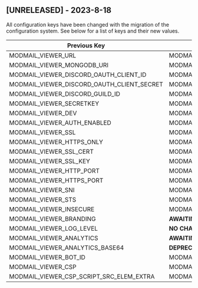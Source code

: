 ## [UNRELEASED] - 2023-8-18

All configuration keys have been changed with the migration of the configuration system.
See below for a list of keys and their new values.

| Previous Key                               | New Key                                     |
|--------------------------------------------|---------------------------------------------|
| MODMAIL_VIEWER_URL                         | MODMAIL_VIEWER_APP_URL                      |
| MODMAIL_VIEWER_MONGODB_URI                 | MODMAIL_VIEWER_APP_MONGODB_URI              |
| MODMAIL_VIEWER_DISCORD_OAUTH_CLIENT_ID     | MODMAIL_VIEWER_APP_DISCORD_CLIENT_ID        |
| MODMAIL_VIEWER_DISCORD_OAUTH_CLIENT_SECRET | MODMAIL_VIEWER_APP_DISCORD_CLIENT_SECRET    |
| MODMAIL_VIEWER_DISCORD_GUILD_ID            | MODMAIL_VIEWER_APP_DISCORD_GUILD_ID         |
| MODMAIL_VIEWER_SECRETKEY                   | MODMAIL_VIEWER_APP_AUTH_SECRETKEY           |
| MODMAIL_VIEWER_DEV                         | MODMAIL_VIEWER_APP_DEV                      |
| MODMAIL_VIEWER_AUTH_ENABLED                | MODMAIL_VIEWER_APP_AUTH_ENABLED             |
| MODMAIL_VIEWER_SSL                         | MODMAIL_VIEWER_APP_SSL_ENABLED              |
| MODMAIL_VIEWER_HTTPS_ONLY                  | MODMAIL_VIEWER_APP_SSL_HTTPS_ONLY           |
| MODMAIL_VIEWER_SSL_CERT                    | MODMAIL_VIEWER_APP_SSL_CERT                 |
| MODMAIL_VIEWER_SSL_KEY                     | MODMAIL_VIEWER_APP_SSL_KEY                  |
| MODMAIL_VIEWER_HTTP_PORT                   | MODMAIL_VIEWER_APP_PORT_HTTP                |
| MODMAIL_VIEWER_HTTPS_PORT                  | MODMAIL_VIEWER_APP_PORT_HTTPS               |
| MODMAIL_VIEWER_SNI                         | MODMAIL_VIEWER_APP_SSL_SNI                  |
| MODMAIL_VIEWER_STS                         | MODMAIL_VIEWER_APP_SSL_STS                  |
| MODMAIL_VIEWER_INSECURE                    | MODMAIL_VIEWER_APP_SECURE_COOKIES           |
| MODMAIL_VIEWER_BRANDING                    | **AWAITING MIGRATION**                      |
| MODMAIL_VIEWER_LOG_LEVEL                   | **NO CHANGE**                               |
| MODMAIL_VIEWER_ANALYTICS                   | **AWAITING MIGRATION**                      |
| MODMAIL_VIEWER_ANALYTICS_BASE64            | **DEPRECATED**                              |
| MODMAIL_VIEWER_BOT_ID                      | MODMAIL_VIEWER_APP_BOT_ID                   |
| MODMAIL_VIEWER_CSP                         | MODMAIL_VIEWER_APP_CSP_OVERRIDE             |
| MODMAIL_VIEWER_CSP_SCRIPT_SRC_ELEM_EXTRA   | MODMAIL_VIEWER_APP_CSP_EXTRA_SCRIPT_SOURCES |
